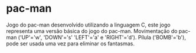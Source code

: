 # pac-man
Jogo do pac-man desenvolvido utilizando a linguagem C, este jogo representa uma versão básica do jogo do pac-man.
Movimentação do pac-man ('UP'='w', 'DOWN'='s' 'LEFT'='a' e 'RIGHT'='d').
Pílula ('BOMB'='b'), pode ser usada uma vez para eliminar os fantasmas.
